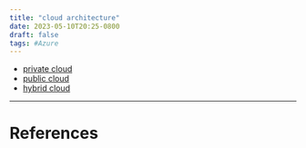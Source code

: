 ```yaml
---
title: "cloud architecture"
date: 2023-05-10T20:25-0800
draft: false
tags: #Azure
---
```


- [private cloud](../private-cloud/)
- [public cloud](../public-cloud/)
- [hybrid cloud](../hybrid-cloud/)

---
# References
